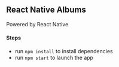 ## React Native Albums

Powered by React Native

#### Steps
- run `npm install` to install dependencies
- run `npm start` to launch the app